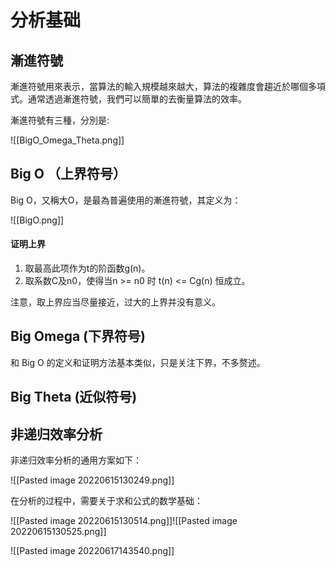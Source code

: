 # 分析基础
## 漸進符號
漸進符號用來表示，當算法的輸入規模越來越大，算法的複雜度會趨近於哪個多項式。通常透過漸進符號，我們可以簡單的去衡量算法的效率。

漸進符號有三種，分別是:

![[BigO_Omega_Theta.png]]

## Big O （上界符号）
Big O，又稱大O，是最為普遍使用的漸進符號，其定义为：

![[BigO.png]]

#### 证明上界
1. 取最高此项作为t的阶函数g(n)。
2. 取系数C及n0，使得当n >= n0 时 t(n) <= Cg(n) 恒成立。 

注意，取上界应当尽量接近，过大的上界并没有意义。

## Big Omega (下界符号)

和 Big O 的定义和证明方法基本类似，只是关注下界，不多赘述。

## Big Theta (近似符号)


## 非递归效率分析

非递归效率分析的通用方案如下：

![[Pasted image 20220615130249.png]]

在分析的过程中，需要关于求和公式的数学基础：

![[Pasted image 20220615130514.png]]![[Pasted image 20220615130525.png]]


![[Pasted image 20220617143540.png]]